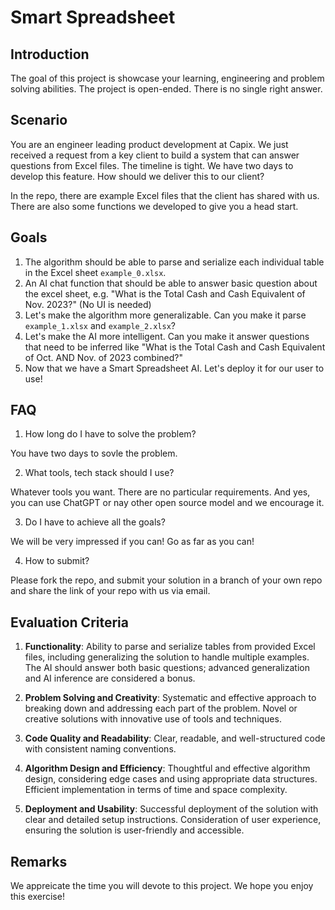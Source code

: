 # Smart Spreadsheet

## Introduction

The goal of this project is showcase your learning, engineering and problem solving abilities. The project is open-ended. There is no single right answer.

## Scenario

You are an engineer leading product development at Capix. We just received a request from a key client to build a system that can answer questions from Excel files. The timeline is tight. We have two days to develop this feature. How should we deliver this to our client?


In the repo, there are example Excel files that the client has shared with us. There are also some functions we developed to give you a head start.  

## Goals

1. The algorithm should be able to parse and serialize each individual table in the Excel sheet `example_0.xlsx`.
2. An AI chat function that should be able to answer basic question about the excel sheet, e.g. "What is the Total Cash and Cash Equivalent of Nov. 2023?" (No UI is needed)
3. Let's make the algorithm more generalizable. Can you make it parse `example_1.xlsx` and `example_2.xlsx`?
4. Let's make the AI more intelligent. Can you make it answer questions that need to be inferred like "What is the Total Cash and Cash Equivalent of Oct. AND Nov. of 2023 combined?"
5. Now that we have a Smart Spreadsheet AI. Let's deploy it for our user to use!

## FAQ

1. How long do I have to solve the problem? 

You have two days to sovle the problem. 

2. What tools, tech stack should I use? 

Whatever tools you want. There are no particular requirements. And yes, you can use ChatGPT or nay other open source model and we encourage it.

3. Do I have to achieve all the goals? 

We will be very impressed if you can! Go as far as you can!

4. How to submit?

Please fork the repo, and submit your solution in a branch of your own repo and share the link of your repo with us via email.

## Evaluation Criteria

1. **Functionality**: Ability to parse and serialize tables from provided Excel files, including generalizing the solution to handle multiple examples. The AI should answer both basic questions; advanced generalization and AI inference are considered a bonus.

2. **Problem Solving and Creativity**: Systematic and effective approach to breaking down and addressing each part of the problem. Novel or creative solutions with innovative use of tools and techniques.
  
3. **Code Quality and Readability**: Clear, readable, and well-structured code with consistent naming conventions.

4. **Algorithm Design and Efficiency**: Thoughtful and effective algorithm design, considering edge cases and using appropriate data structures. Efficient implementation in terms of time and space complexity.

5. **Deployment and Usability**: Successful deployment of the solution with clear and detailed setup instructions. Consideration of user experience, ensuring the solution is user-friendly and accessible.

## Remarks

We appreicate the time you will devote to this project. We hope you enjoy this exercise!

